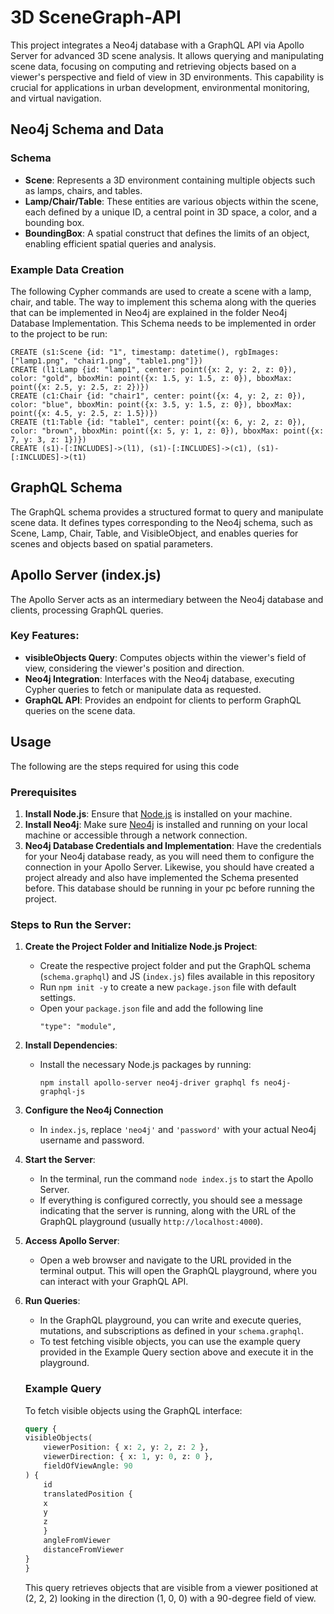 # 3D SceneGraph-API
This project integrates a Neo4j database with a GraphQL API via Apollo Server for advanced 3D scene analysis. It allows querying and manipulating scene data, focusing on computing and retrieving objects based on a viewer's perspective and field of view in 3D environments. This capability is crucial for applications in urban development, environmental monitoring, and virtual navigation.

## Neo4j Schema and Data

### Schema
- **Scene**: Represents a 3D environment containing multiple objects such as lamps, chairs, and tables.
- **Lamp/Chair/Table**: These entities are various objects within the scene, each defined by a unique ID, a central point in 3D space, a color, and a bounding box.
- **BoundingBox**: A spatial construct that defines the limits of an object, enabling efficient spatial queries and analysis.

### Example Data Creation
The following Cypher commands are used to create a scene with a lamp, chair, and table. The way to implement this schema along with the queries that can be implemented in Neo4j are explained in the folder Neo4j Database Implementation. This Schema needs to be implemented in order to the project to be run:

```cypher
CREATE (s1:Scene {id: "1", timestamp: datetime(), rgbImages: ["lamp1.png", "chair1.png", "table1.png"]})
CREATE (l1:Lamp {id: "lamp1", center: point({x: 2, y: 2, z: 0}), color: "gold", bboxMin: point({x: 1.5, y: 1.5, z: 0}), bboxMax: point({x: 2.5, y: 2.5, z: 2})})
CREATE (c1:Chair {id: "chair1", center: point({x: 4, y: 2, z: 0}), color: "blue", bboxMin: point({x: 3.5, y: 1.5, z: 0}), bboxMax: point({x: 4.5, y: 2.5, z: 1.5})})
CREATE (t1:Table {id: "table1", center: point({x: 6, y: 2, z: 0}), color: "brown", bboxMin: point({x: 5, y: 1, z: 0}), bboxMax: point({x: 7, y: 3, z: 1})})
CREATE (s1)-[:INCLUDES]->(l1), (s1)-[:INCLUDES]->(c1), (s1)-[:INCLUDES]->(t1)
```

## GraphQL Schema
The GraphQL schema provides a structured format to query and manipulate scene data. It defines types corresponding to the Neo4j schema, such as Scene, Lamp, Chair, Table, and VisibleObject, and enables queries for scenes and objects based on spatial parameters.

## Apollo Server (index.js)
The Apollo Server acts as an intermediary between the Neo4j database and clients, processing GraphQL queries.

### Key Features:
- **visibleObjects Query**: Computes objects within the viewer's field of view, considering the viewer's position and direction.
- **Neo4j Integration**: Interfaces with the Neo4j database, executing Cypher queries to fetch or manipulate data as requested.
- **GraphQL API**: Provides an endpoint for clients to perform GraphQL queries on the scene data.

## Usage 

The following are the steps required for using this code

### Prerequisites

1. **Install Node.js**: Ensure that [Node.js](https://nodejs.org/en/) is installed on your machine.
2. **Install Neo4j**: Make sure [Neo4j](https://neo4j.com/download/) is installed and running on your local machine or accessible through a network connection.
3. **Neo4j Database Credentials and Implementation**: Have the credentials for your Neo4j database ready, as you will need them to configure the connection in your Apollo Server. Likewise, you should have created a project already and also have implemented the Schema presented before. This database should be running in your pc before running the project.

### Steps to Run the Server:

1.  **Create the Project Folder and Initialize Node.js Project**:
	- Create the respective project folder and put the GraphQL schema (`schema.graphql`) and JS (`index.js`) files available in this repository
	- Run `npm init -y` to create a new `package.json` file with default settings.
	- Open your `package.json` file and add the following line
		```
		"type": "module",
		```

2. **Install Dependencies**:
	- Install the necessary Node.js packages by running:
		```
		npm install apollo-server neo4j-driver graphql fs neo4j-graphql-js
		```
3. **Configure the Neo4j Connection**
    - In `index.js`, replace `'neo4j'` and `'password'` with your actual Neo4j username and password.

4. **Start the Server**:
	- In the terminal, run the command `node index.js` to start the Apollo Server.
    - If everything is configured correctly, you should see a message indicating that the server is running, along with the URL of the GraphQL playground (usually `http://localhost:4000`).

5. **Access Apollo Server**:
    - Open a web browser and navigate to the URL provided in the terminal output. This will open the GraphQL playground, where you can interact with your GraphQL API.

6. **Run Queries**:
    - In the GraphQL playground, you can write and execute queries, mutations, and subscriptions as defined in your `schema.graphql`.
    - To test fetching visible objects, you can use the example query provided in the Example Query section above and execute it in the playground.

	### Example Query

	To fetch visible objects using the GraphQL interface:

	```graphql
	query {
	visibleObjects(
		viewerPosition: { x: 2, y: 2, z: 2 },
		viewerDirection: { x: 1, y: 0, z: 0 },
		fieldOfViewAngle: 90
	) {
		id
		translatedPosition {
		x
		y
		z
		}
		angleFromViewer
		distanceFromViewer
	}
	}
	```
	This query retrieves objects that are visible from a viewer positioned at (2, 2, 2) looking in the direction (1, 0, 0) with a 90-degree field of view.
